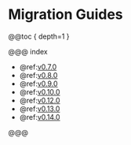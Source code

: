 # Migration Guides

@@toc { depth=1 }

@@@ index

* @ref:[v0.7.0](v0.7.0-Migration-Guide.md)
* @ref:[v0.8.0](v0.8.0-Migration-Guide.md)
* @ref:[v0.9.0](v0.9.0-Migration-Guide.md)
* @ref:[v0.10.0](v0.10.0-Migration-Guide.md)
* @ref:[v0.12.0](v0.12.0-Migration-Guide.md)
* @ref:[v0.13.0](v0.13.0-Migration-Guide.md)
* @ref:[v0.14.0](v0.14.0-Migration-Guide.md)

@@@
